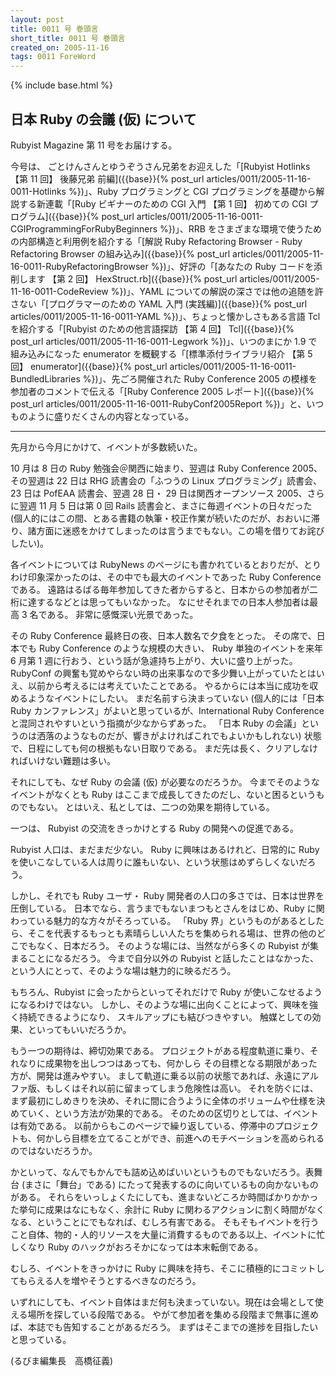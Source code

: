 ```yaml
---
layout: post
title: 0011 号 巻頭言
short_title: 0011 号 巻頭言
created_on: 2005-11-16
tags: 0011 ForeWord
---
```

{% include base.html %}


## 日本 Ruby の会議 (仮) について

Rubyist Magazine 第 11 号をお届けする。

今号は、
ごとけんさんとゆうぞうさん兄弟をお迎えした「[Rubyist Hotlinks 【第 11 回】 後藤兄弟 前編]({{base}}{% post_url articles/0011/2005-11-16-0011-Hotlinks %})」、Ruby プログラミングと CGI プログラミングを基礎から解説する新連載「[Ruby ビギナーのための CGI 入門 【第 1 回】 初めての CGI プログラム]({{base}}{% post_url articles/0011/2005-11-16-0011-CGIProgrammingForRubyBeginners %})」、RRB をさまざまな環境で使うための内部構造と利用例を紹介する「[解説 Ruby Refactoring Browser - Ruby Refactoring Browser の組み込み]({{base}}{% post_url articles/0011/2005-11-16-0011-RubyRefactoringBrowser %})」、好評の「[あなたの Ruby コードを添削します 【第 2 回】 HexStruct.rb]({{base}}{% post_url articles/0011/2005-11-16-0011-CodeReview %})」、YAML についての解説の深さでは他の追随を許さない「[プログラマーのための YAML 入門 (実践編)]({{base}}{% post_url articles/0011/2005-11-16-0011-YAML %})」、ちょっと懐かしさもある言語 Tcl を紹介する「[Rubyist のための他言語探訪 【第 4 回】 Tcl]({{base}}{% post_url articles/0011/2005-11-16-0011-Legwork %})」、いつのまにか 1.9 で組み込みになった enumerator を概観する「[標準添付ライブラリ紹介 【第 5 回】 enumerator]({{base}}{% post_url articles/0011/2005-11-16-0011-BundledLibraries %})」、先ごろ開催された Ruby Conference 2005 の模様を参加者のコメントで伝える「[Ruby Conference 2005 レポート]({{base}}{% post_url articles/0011/2005-11-16-0011-RubyConf2005Report %})」と、いつものように盛りだくさんの内容となっている。

----
先月から今月にかけて、イベントが多数続いた。

10 月は 8 日の Ruby 勉強会＠関西に始まり、翌週は Ruby Conference 2005、その翌週は 22 日は RHG 読書会の「ふつうの Linux プログラミング」読書会、23 日は PofEAA 読書会、翌週 28 日・ 29 日は関西オープンソース 2005、さらに翌週 11 月 5 日は第 0 回 Rails 読書会と、まさに毎週イベントの日々だった (個人的にはこの間、とある書籍の執筆・校正作業が続いたのだが、おおいに滞り、諸方面に迷惑をかけてしまったのは言うまでもない。この場を借りてお詫びしたい)。

各イベントについては RubyNews のページにも書かれているとおりだが、とりわけ印象深かったのは、その中でも最大のイベントであった Ruby Conference である。
遠路はるばる毎年参加してきた者からすると、日本からの参加者が二桁に達するなどとは思ってもいなかった。
なにせそれまでの日本人参加者は最高 3 名である。
非常に感慨深い光景であった。

その Ruby Conference 最終日の夜、日本人数名で夕食をとった。
その席で、日本でも Ruby Conference のような規模の大きい、 Ruby 単独のイベントを来年 6 月第 1 週に行おう、という話が急遽持ち上がり、大いに盛り上がった。
RubyConf の興奮も覚めやらない時の出来事なので多少舞い上がっていたとはいえ、以前から考えるには考えていたことである。
やるからには本当に成功を収めるようなイベントにしたい。
まだ名前すら決まっていない (個人的には「日本 Ruby カンファレンス」がよいと思っているが、International Ruby Conference と混同されやすいという指摘が少なからずあった。
「日本 Ruby の会議」というのは洒落のようなものだが、響きがよければこれでもよいかもしれない) 状態で、日程にしても何の根拠もない日取りである。
まだ先は長く、クリアしなければいけない難題は多い。

それにしても、なぜ Ruby の会議 (仮) が必要なのだろうか。
今までそのようなイベントがなくとも Ruby はここまで成長してきたのだし、ないと困るというものでもない。
とはいえ、私としては、二つの効果を期待している。

一つは、 Rubyist の交流をきっかけとする Ruby の開発への促進である。

Rubyist 人口は、まだまだ少ない。
Ruby に興味はあるけれど、日常的に Ruby を使いこなしている人は周りに誰もいない、という状態はめずらしくないだろう。

しかし、それでも Ruby ユーザ・ Ruby 開発者の人口の多さでは、日本は世界を圧倒している。
日本でなら、言うまでもないまつもとさんをはじめ、Ruby に関わっている魅力的な方々がそろっている。
「Ruby 界」というものがあるとしたら、そこを代表するもっとも素晴らしい人たちを集められる場は、世界の他のどこでもなく、日本だろう。
そのような場には、当然ながら多くの Rubyist が集まることになるだろう。
今まで自分以外の Rubyist と話したことはなかった、という人にとって、そのような場は魅力的に映るだろう。

もちろん、Rubyist に会ったからといってそれだけで Ruby が使いこなせるようになるわけではない。
しかし、そのような場に出向くことによって、興味を強く持続できるようになり、
スキルアップにも結びつきやすい。
触媒としての効果、といってもいいだろうか。

もう一つの期待は、締切効果である。
プロジェクトがある程度軌道に乗り、それなりに成果物を出しつつはあっても、何かしら
その目標となる期限があった方が、開発は進みやすい。
まして軌道に乗る以前の状態であれば、永遠にアルファ版、もしくはそれ以前に留まってしまう危険性は高い。
それを防ぐには、まず最初にしめきりを決め、それに間に合うように全体のボリュームや仕様を決めていく、という方法が効果的である。
そのための区切りとしては、イベントは有効である。
以前からもこのページで繰り返している、停滞中のプロジェクトも、何かしら目標を立てることができ、前進へのモチベーションを高められるのではないだろうか。

かといって、なんでもかんでも詰め込めばいいというものでもないだろう。表舞台 (まさに「舞台」である) にたって発表するのに向いているもの向かないものがある。
それらをいっしょくたにしても、進まないどころか時間ばかりかかった挙句に成果はなにもなく、余計に Ruby に関わるアクションに割く時間がなくなる、ということにでもなれば、むしろ有害である。
そもそもイベントを行うこと自体、物的・人的リソースを大量に消費するものである以上、イベントに忙しくなり Ruby のハックがおろそかになっては本末転倒である。

むしろ、イベントをきっかけに Ruby に興味を持ち、そこに積極的にコミットしてもらえる人を増やそうとするべきなのだろう。

いずれにしても、イベント自体はまだ何も決まっていない。現在は会場として使える場所を探している段階である。
やがて参加者を集める段階まで無事に進めば、本誌でも告知することがあるだろう。
まずはそこまでの進捗を目指したいと思っている。

(るびま編集長　高橋征義)


